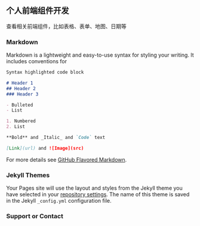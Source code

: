 ## 个人前端组件开发
查看相关前端组件，比如表格、表单、地图、日期等

### Markdown

Markdown is a lightweight and easy-to-use syntax for styling your writing. It includes conventions for

```markdown
Syntax highlighted code block

# Header 1
## Header 2
### Header 3

- Bulleted
- List

1. Numbered
2. List

**Bold** and _Italic_ and `Code` text

[Link](url) and ![Image](src)
```

For more details see [GitHub Flavored Markdown](https://guides.github.com/features/mastering-markdown/).

### Jekyll Themes

Your Pages site will use the layout and styles from the Jekyll theme you have selected in your [repository settings](https://github.com/yldengw/sharingme/settings). The name of this theme is saved in the Jekyll `_config.yml` configuration file.

### Support or Contact


